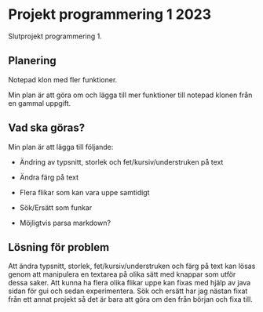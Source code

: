 # Projekt programmering 1 2023

Slutprojekt programmering 1.

## Planering

Notepad klon med fler funktioner.

Min plan är att göra om och lägga till mer funktioner till notepad klonen från en gammal uppgift.

## Vad ska göras?

Min plan är att lägga till följande:

* Ändring av typsnitt, storlek och fet/kursiv/understruken på text

* Ändra färg på text

* Flera flikar som kan vara uppe samtidigt

* Sök/Ersätt som funkar

* Möjligtvis parsa markdown?

## Lösning för problem

Att ändra typsnitt, storlek, fet/kursiv/understruken och färg på text kan lösas genom att manipulera en textarea på olika sätt med knappar som utför dessa saker. Att kunna ha flera olika flikar uppe kan fixas med hjälp av java sidan för gui och sedan experimentera. Sök och ersätt har jag nästan fixat från ett annat projekt så det är bara att göra om den från början och fixa till.





